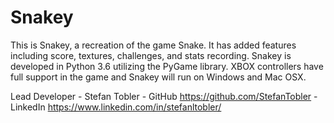 # Snakey
 

This is Snakey, a recreation of the game Snake. It has added features including score, textures, challenges, and stats recording.
Snakey is developed in Python 3.6 utilizing the PyGame library. XBOX controllers have full support in the game and Snakey will run on
Windows and Mac OSX.

Lead Developer - Stefan Tobler
	- GitHub https://github.com/StefanTobler
	- LinkedIn https://www.linkedin.com/in/stefanltobler/
